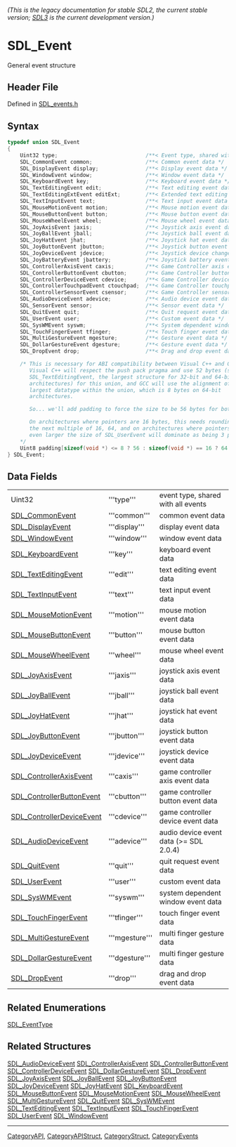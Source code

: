 ###### (This is the legacy documentation for stable SDL2, the current stable version; [SDL3](https://wiki.libsdl.org/SDL3/) is the current development version.)
# SDL_Event

General event structure

## Header File

Defined in [SDL_events.h](https://github.com/libsdl-org/SDL/blob/SDL2/include/SDL_events.h)

## Syntax

```c
typedef union SDL_Event
{
    Uint32 type;                            /**< Event type, shared with all events */
    SDL_CommonEvent common;                 /**< Common event data */
    SDL_DisplayEvent display;               /**< Display event data */
    SDL_WindowEvent window;                 /**< Window event data */
    SDL_KeyboardEvent key;                  /**< Keyboard event data */
    SDL_TextEditingEvent edit;              /**< Text editing event data */
    SDL_TextEditingExtEvent editExt;        /**< Extended text editing event data */
    SDL_TextInputEvent text;                /**< Text input event data */
    SDL_MouseMotionEvent motion;            /**< Mouse motion event data */
    SDL_MouseButtonEvent button;            /**< Mouse button event data */
    SDL_MouseWheelEvent wheel;              /**< Mouse wheel event data */
    SDL_JoyAxisEvent jaxis;                 /**< Joystick axis event data */
    SDL_JoyBallEvent jball;                 /**< Joystick ball event data */
    SDL_JoyHatEvent jhat;                   /**< Joystick hat event data */
    SDL_JoyButtonEvent jbutton;             /**< Joystick button event data */
    SDL_JoyDeviceEvent jdevice;             /**< Joystick device change event data */
    SDL_JoyBatteryEvent jbattery;           /**< Joystick battery event data */
    SDL_ControllerAxisEvent caxis;          /**< Game Controller axis event data */
    SDL_ControllerButtonEvent cbutton;      /**< Game Controller button event data */
    SDL_ControllerDeviceEvent cdevice;      /**< Game Controller device event data */
    SDL_ControllerTouchpadEvent ctouchpad;  /**< Game Controller touchpad event data */
    SDL_ControllerSensorEvent csensor;      /**< Game Controller sensor event data */
    SDL_AudioDeviceEvent adevice;           /**< Audio device event data */
    SDL_SensorEvent sensor;                 /**< Sensor event data */
    SDL_QuitEvent quit;                     /**< Quit request event data */
    SDL_UserEvent user;                     /**< Custom event data */
    SDL_SysWMEvent syswm;                   /**< System dependent window event data */
    SDL_TouchFingerEvent tfinger;           /**< Touch finger event data */
    SDL_MultiGestureEvent mgesture;         /**< Gesture event data */
    SDL_DollarGestureEvent dgesture;        /**< Gesture event data */
    SDL_DropEvent drop;                     /**< Drag and drop event data */

    /* This is necessary for ABI compatibility between Visual C++ and GCC.
       Visual C++ will respect the push pack pragma and use 52 bytes (size of
       SDL_TextEditingEvent, the largest structure for 32-bit and 64-bit
       architectures) for this union, and GCC will use the alignment of the
       largest datatype within the union, which is 8 bytes on 64-bit
       architectures.

       So... we'll add padding to force the size to be 56 bytes for both.

       On architectures where pointers are 16 bytes, this needs rounding up to
       the next multiple of 16, 64, and on architectures where pointers are
       even larger the size of SDL_UserEvent will dominate as being 3 pointers.
    */
    Uint8 padding[sizeof(void *) <= 8 ? 56 : sizeof(void *) == 16 ? 64 : 3 * sizeof(void *)];
} SDL_Event;
```

## Data Fields

|                                                        |                |                                        |
| ------------------------------------------------------ | -------------- | -------------------------------------- |
| Uint32                                                 | '''type'''     | event type, shared with all events     |
| [SDL_CommonEvent](SDL_CommonEvent)                     | '''common'''   | common event data                      |
| [SDL_DisplayEvent](SDL_DisplayEvent)                   | '''display'''  | display event data                     |
| [SDL_WindowEvent](SDL_WindowEvent)                     | '''window'''   | window event data                      |
| [SDL_KeyboardEvent](SDL_KeyboardEvent)                 | '''key'''      | keyboard event data                    |
| [SDL_TextEditingEvent](SDL_TextEditingEvent)           | '''edit'''     | text editing event data                |
| [SDL_TextInputEvent](SDL_TextInputEvent)               | '''text'''     | text input event data                  |
| [SDL_MouseMotionEvent](SDL_MouseMotionEvent)           | '''motion'''   | mouse motion event data                |
| [SDL_MouseButtonEvent](SDL_MouseButtonEvent)           | '''button'''   | mouse button event data                |
| [SDL_MouseWheelEvent](SDL_MouseWheelEvent)             | '''wheel'''    | mouse wheel event data                 |
| [SDL_JoyAxisEvent](SDL_JoyAxisEvent)                   | '''jaxis'''    | joystick axis event data               |
| [SDL_JoyBallEvent](SDL_JoyBallEvent)                   | '''jball'''    | joystick ball event data               |
| [SDL_JoyHatEvent](SDL_JoyHatEvent)                     | '''jhat'''     | joystick hat event data                |
| [SDL_JoyButtonEvent](SDL_JoyButtonEvent)               | '''jbutton'''  | joystick button event data             |
| [SDL_JoyDeviceEvent](SDL_JoyDeviceEvent)               | '''jdevice'''  | joystick device event data             |
| [SDL_ControllerAxisEvent](SDL_ControllerAxisEvent)     | '''caxis'''    | game controller axis event data        |
| [SDL_ControllerButtonEvent](SDL_ControllerButtonEvent) | '''cbutton'''  | game controller button event data      |
| [SDL_ControllerDeviceEvent](SDL_ControllerDeviceEvent) | '''cdevice'''  | game controller device event data      |
| [SDL_AudioDeviceEvent](SDL_AudioDeviceEvent)           | '''adevice'''  | audio device event data (>= SDL 2.0.4) |
| [SDL_QuitEvent](SDL_QuitEvent)                         | '''quit'''     | quit request event data                |
| [SDL_UserEvent](SDL_UserEvent)                         | '''user'''     | custom event data                      |
| [SDL_SysWMEvent](SDL_SysWMEvent)                       | '''syswm'''    | system dependent window event data     |
| [SDL_TouchFingerEvent](SDL_TouchFingerEvent)           | '''tfinger'''  | touch finger event data                |
| [SDL_MultiGestureEvent](SDL_MultiGestureEvent)         | '''mgesture''' | multi finger gesture data              |
| [SDL_DollarGestureEvent](SDL_DollarGestureEvent)       | '''dgesture''' | multi finger gesture data              |
| [SDL_DropEvent](SDL_DropEvent)                         | '''drop'''     | drag and drop event data               |

## Related Enumerations

[SDL_EventType](SDL_EventType)

## Related Structures

[SDL_AudioDeviceEvent](SDL_AudioDeviceEvent)
[SDL_ControllerAxisEvent](SDL_ControllerAxisEvent)
[SDL_ControllerButtonEvent](SDL_ControllerButtonEvent)
[SDL_ControllerDeviceEvent](SDL_ControllerDeviceEvent)
[SDL_DollarGestureEvent](SDL_DollarGestureEvent)
[SDL_DropEvent](SDL_DropEvent)
[SDL_JoyAxisEvent](SDL_JoyAxisEvent)
[SDL_JoyBallEvent](SDL_JoyBallEvent)
[SDL_JoyButtonEvent](SDL_JoyButtonEvent)
[SDL_JoyDeviceEvent](SDL_JoyDeviceEvent)
[SDL_JoyHatEvent](SDL_JoyHatEvent)
[SDL_KeyboardEvent](SDL_KeyboardEvent)
[SDL_MouseButtonEvent](SDL_MouseButtonEvent)
[SDL_MouseMotionEvent](SDL_MouseMotionEvent)
[SDL_MouseWheelEvent](SDL_MouseWheelEvent)
[SDL_MultiGestureEvent](SDL_MultiGestureEvent)
[SDL_QuitEvent](SDL_QuitEvent)
[SDL_SysWMEvent](SDL_SysWMEvent)
[SDL_TextEditingEvent](SDL_TextEditingEvent)
[SDL_TextInputEvent](SDL_TextInputEvent)
[SDL_TouchFingerEvent](SDL_TouchFingerEvent)
[SDL_UserEvent](SDL_UserEvent)
[SDL_WindowEvent](SDL_WindowEvent)

----
[CategoryAPI](CategoryAPI), [CategoryAPIStruct](CategoryAPIStruct), [CategoryStruct](CategoryStruct), [CategoryEvents](CategoryEvents)


